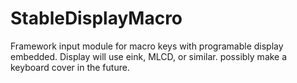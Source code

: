 # StableDisplayMacro
Framework input module for macro keys with programable display embedded. Display will use eink, MLCD, or similar. possibly make a keyboard cover in the future.
